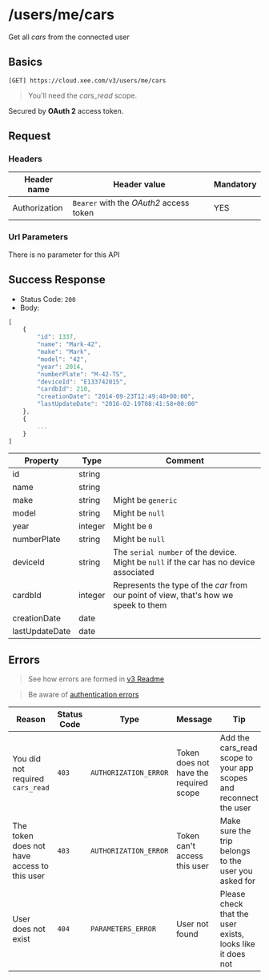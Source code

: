 # /users/me/cars

Get all *cars* from the connected user

## Basics

`[GET] https://cloud.xee.com/v3/users/me/cars`

> You'll need the *cars_read* scope.

Secured by **OAuth 2** access token.

## Request

### Headers

|Header name|Header value|Mandatory|
|---|---|---|
|Authorization|`Bearer` with the *OAuth2* access token|YES|

### Url Parameters

There is no parameter for this API

## Success Response

- Status Code: `200`
- Body:

```javascript 
[
	{
	    "id": 1337,
	    "name": "Mark-42",
	    "make": "Mark",
	    "model": "42",
	    "year": 2014,
	    "numberPlate": "M-42-TS",
	    "deviceId": "E133742015",
	    "cardbId": 210,
	    "creationDate": "2014-09-23T12:49:48+00:00",
	    "lastUpdateDate": "2016-02-19T08:41:58+00:00"
	},
	{
	 	...
	}
]
```

|Property|Type|Comment|
|---|---|---|
|id|string||
|name|string||
|make|string|Might be `generic`|
|model|string|Might be `null`|
|year|integer|Might be `0`|
|numberPlate|string|Might be `null`|
|deviceId|string|The `serial number` of the device. Might be `null` if the car has no device associated|
|cardbId|integer|Represents the type of the *car* from our point of view, that's how we speek to them|
|creationDate|date||
|lastUpdateDate|date||

## Errors

> See how errors are formed in [v3 Readme](../../README.md)

> Be aware of [authentication errors](../../auth/README.md)

|Reason|Status Code|Type|Message|Tip|
|---|---|---|---|---|
|You did not required `cars_read`|`403`|`AUTHORIZATION_ERROR`|Token does not have the required scope|Add the cars_read scope to your app scopes and reconnect the user|
|The token does not have access to this user|`403`|`AUTHORIZATION_ERROR`|Token can't access this user|Make sure the trip belongs to the user you asked for|
|User does not exist|`404`|`PARAMETERS_ERROR`|User not found|Please check that the user exists, looks like it does not|